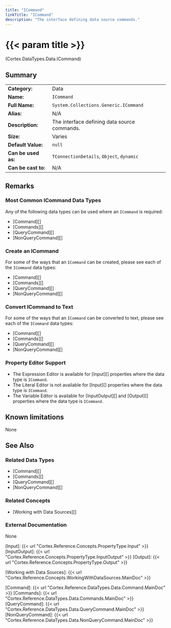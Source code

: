 ```yaml
---
title: "ICommand"
linkTitle: "ICommand"
description: "The interface defining data source commands."
---
```


# {{< param title >}}

<p class="namespace">(Cortex.DataTypes.Data.ICommand)</p>

## Summary

| | |
|-|-|
| **Category:**          | Data |
| **Name:**              | `ICommand` |
| **Full Name:**         | `System.Collections.Generic.ICommand` |
| **Alias:**             | N/A |
| **Description:**       | The interface defining data source commands. |
| **Size:**              | Varies |
| **Default Value:**     | `null` |
| **Can be used as:**    | `TConnectionDetails`, `Object`, `dynamic` |
| **Can be cast to:**    |  N/A |

## Remarks

### Most Common ICommand Data Types

Any of the following data types can be used where an `ICommand` is required:

* [Command][]
* [Commands][]
* [QueryCommand][]
* [NonQueryCommand][]

### Create an ICommand

For some of the ways that an `ICommand` can be created, please see each of the `ICommand` data types:

* [Command][]
* [Commands][]
* [QueryCommand][]
* [NonQueryCommand][]

### Convert ICommand to Text

For some of the ways that an `ICommand` can be converted to text, please see each of the `ICommand` data types:

* [Command][]
* [Commands][]
* [QueryCommand][]
* [NonQueryCommand][]

### Property Editor Support

* The Expression Editor is available for [Input][] properties where the data type is `ICommand`.
* The Literal Editor is not available for [Input][] properties where the data type is `ICommand`.
* The Variable Editor is available for [InputOutput][] and [Output][] properties where the data type is `ICommand`.

## Known limitations

None

## See Also

### Related Data Types

* [Command][]
* [Commands][]
* [QueryCommand][]
* [NonQueryCommand][]

### Related Concepts

* [Working with Data Sources][]

### External Documentation

None

[Input]: {{< url "Cortex.Reference.Concepts.PropertyType.Input" >}}
[InputOutput]: {{< url "Cortex.Reference.Concepts.PropertyType.InputOutput" >}}
[Output]: {{< url "Cortex.Reference.Concepts.PropertyType.Output" >}}

[Working with Data Sources]: {{< url "Cortex.Reference.Concepts.WorkingWithDataSources.MainDoc" >}}

[Command]: {{< url "Cortex.Reference.DataTypes.Data.Command.MainDoc" >}}
[Commands]: {{< url "Cortex.Reference.DataTypes.Data.Commands.MainDoc" >}}
[QueryCommand]: {{< url "Cortex.Reference.DataTypes.Data.QueryCommand.MainDoc" >}}
[NonQueryCommand]: {{< url "Cortex.Reference.DataTypes.Data.NonQueryCommand.MainDoc" >}}
